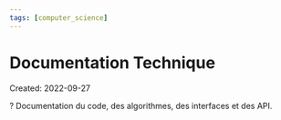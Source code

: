 ```yaml
---
tags: [computer_science] 
---
```

# Documentation Technique
Created: 2022-09-27

?
Documentation du code, des algorithmes, des interfaces et des API.
<!--SR:!2022-09-30,3,250-->